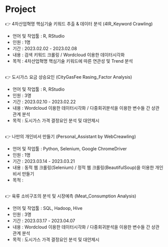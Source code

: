 # Project

👉 4차산업혁명 핵심기술 키워드 추출 & 데이터 분석 (4IR_Keyword Crawling)
- 언어 및 작업툴 : R, RStudio
- 인원 : 1명
- 기간 : 2023.02.02 - 2023.02.08
- 내용 : 검색 키워드 크롤링 / Wordcloud 이용한 데이터시각화
- 목적 : 4차산업혁명 핵심기술 키워드에 따른 연관성 및 Trend 분석<br><br>

👉 도시가스 요금 상승요인 (CityGasFee Rasing_Factor Analysis)
- 언어 및 작업툴 : R, RStudio
- 인원 : 3명
- 기간 : 2023.02.10 - 2023.02.22
- 내용 : Wordcloud 이용한 데이터시각화 / 다중회귀분석을 이용한 변수들 간 상관관계 분석
- 목적 : 도시가스 가격 결정요인 분석 및 대안제시<br><br>

👉 나만의 개인비서 만들기 (Personal_Assistant by WebCreawling)
- 언어 및 작업툴 : Python, Selenium, Google ChromeDriver
- 인원 : 1명
- 기간 : 2023.03.14 - 2023.03.21
- 내용 : 동적 웹 크롤링(Selenium) / 정적 웹 크롤링(BeautifulSoup)을 이용한 개인비서 만들기
- 목적 : <br><br>

👉 육류 소비구조의 분석 및 시장예측 (Meat_Consumption Analysis)
- 언어 및 작업툴 : SQL, Hadoop, Hive
- 인원 : 3명
- 기간 : 2023.03.17 - 2023.04.07
- 내용 : Wordcloud 이용한 데이터시각화 / 다중회귀분석을 이용한 변수들 간 상관관계 분석
- 목적 : 도시가스 가격 결정요인 분석 및 대안제시<br><br>